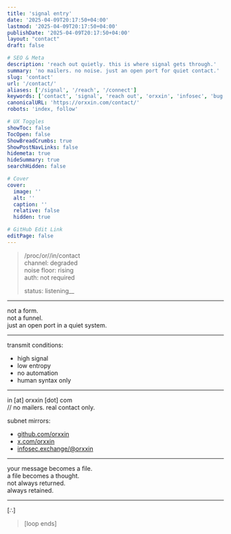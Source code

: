 ```yaml
---
title: 'signal entry'
date: '2025-04-09T20:17:50+04:00'
lastmod: '2025-04-09T20:17:50+04:00'
publishDate: '2025-04-09T20:17:50+04:00'
layout: "contact"
draft: false

# SEO & Meta
description: 'reach out quietly. this is where signal gets through.'
summary: 'no mailers. no noise. just an open port for quiet contact.'
slug: 'contact'
url: '/contact/'
aliases: ['/signal', '/reach', '/connect']
keywords: ['contact', 'signal', 'reach out', 'orxxin', 'infosec', 'bug bounty']
canonicalURL: 'https://orxxin.com/contact/'
robots: 'index, follow'

# UX Toggles
showToc: false
TocOpen: false
ShowBreadCrumbs: true
ShowPostNavLinks: false
hidemeta: true
hideSummary: true
searchHidden: false

# Cover
cover:
  image: ''
  alt: ''
  caption: ''
  relative: false
  hidden: true

# GitHub Edit Link
editPage: false
---
```


> /proc/or//in/contact  
> channel: degraded  
> noise floor: rising  
> auth: not required  
>  
> status: listening__

---

not a form.  
not a funnel.  
just an open port in a quiet system.

---

transmit conditions:

- high signal  
- low entropy  
- no automation  
- human syntax only

---

in [at] orxxin [dot] com  
// no mailers. real contact only.

subnet mirrors:

- [github.com/orxxin](https://github.com/orxxin)  
- [x.com/orxxin](https://x.com/orxxin)  
- [infosec.exchange/@orxxin](https://infosec.exchange/@orxxin)

---

your message becomes a file.  
a file becomes a thought.  
not always returned.  
always retained.

---

[∴]

> [loop ends]